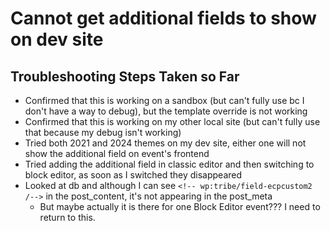 # Cannot get additional fields to show on dev site

## Troubleshooting Steps Taken so Far
- Confirmed that this is working on a sandbox (but can't fully use bc I don't have a way to debug), but the template override is not working
- Confirmed that this is working on my other local site (but can't fully use that because my debug isn't working)
- Tried both 2021 and 2024 themes on my dev site, either one will not show the additional field on event's frontend 
- Tried adding the additional field in classic editor and then switching to block editor, as soon as I switched they disappeared
- Looked at db and although I can see `<!-- wp:tribe/field-ecpcustom2 /-->` in the post_content, it's not appearing in the post_meta
  - But maybe actually it is there for one Block Editor event??? I need to return to this. 
